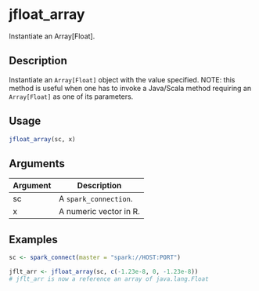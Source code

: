 # jfloat_array


Instantiate an Array[Float].




## Description

Instantiate an ``Array[Float]`` object with the value specified.
NOTE: this method is useful when one has to invoke a Java/Scala method
requiring an ``Array[Float]`` as one of its parameters.





## Usage
```r
jfloat_array(sc, x)
```




## Arguments


Argument      |Description
------------- |----------------
sc | A ``spark_connection``.
x | A numeric vector in R.






## Examples
```r
sc <- spark_connect(master = "spark://HOST:PORT")

jflt_arr <- jfloat_array(sc, c(-1.23e-8, 0, -1.23e-8))
# jflt_arr is now a reference an array of java.lang.Float

```




